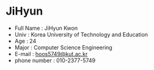# JiHyun
* Full Name : JiHyun Kwon
* Univ : Korea University of Technology and Education
* Age : 24 
* Major : Computer Science Engineering
* E-mail : hoos5749@kut.ac.kr
* phone number : 010-2377-5749

